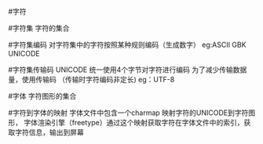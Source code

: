 #字符

#字符集
 字符的集合

#字符集编码
 对字符集中的字符按照某种规则编码（生成数字）
 eg:ASCII GBK UNICODE

#字符集传输码
 UNICODE 统一使用4个字节对字符进行编码
 为了减少传输数据量，使用传输码 （传输时字符编码非定长)
 eg：UTF-8

#字体
 字符图形的集合

#字符到字体的映射
 字体文件中包含一个charmap 映射字符的UNICODE到字符图形，
 字体渲染引擎（freetype）通过这个映射获取字符在字体文件中的索引，获取字符信息，输出到屏幕



